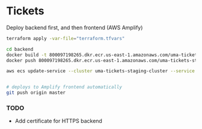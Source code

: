 # Tickets

Deploy backend first, and then frontend (AWS Amplify)

```sh
terraform apply -var-file="terraform.tfvars"

cd backend
docker build -t 800097198265.dkr.ecr.us-east-1.amazonaws.com/uma-tickets-staging/backend:latest .
docker push 800097198265.dkr.ecr.us-east-1.amazonaws.com/uma-tickets-staging/backend:latest

aws ecs update-service --cluster uma-tickets-staging-cluster --service uma-tickets-staging-backend --force-new-deployment --region us-east-1


# deploys to Amplify frontend automatically
git push origin master
```

### TODO
- Add certificate for HTTPS backend
